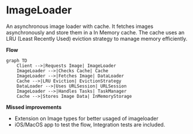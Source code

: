 # ImageLoader

An asynchronous image loader with cache. It fetches images asynchronously and store them in a In Memory cache.
The cache uses an LRU (Least Recently Used) eviction strategy to manage memory efficiently.

**Flow**

```mermaid
graph TD
    Client -->|Requests Image| ImageLoader
    ImageLoader -->|Checks Cache| Cache
    ImageLoader -->|Fetches Image| DataLoader
    Cache -->|LRU Eviction| EvictionStrategy
    DataLoader -->|Uses URLSession| URLSession
    ImageLoader -->|Handles Tasks| TaskManager
    Cache -->|Stores Image Data| InMemoryStorage

```

**Missed improvements**

- Extension on Image types for better usaged of imageloader
- iOS/MacOS app to test the flow, Integration tests are included.
